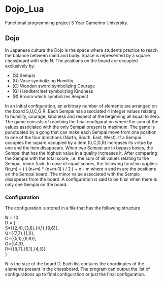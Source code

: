 # Dojo_Lua
Functional programming project 3 Year Camerino University.

## Dojo
In Japanese culture the Dojo is the space where students practice to reach
the balance between mind and body. Space is represented by a square chessboard with side N.
The positions on the board are occupied exclusively by:
- (S) Sempai
- (U) Vase symbolizing Humility
- (C) Wooden sword symbolizing Courage
- (G) Handkerchief symbolizing Kindness
- (R) Broom which symbolizes Respect

In an initial configuration, an arbitrary number of elements are arranged on the board
S,U,C,G,R. Each Sempai has associated 4 integer values relating to humility, courage,
kindness and respect at the beginning all equal to zero. The game consists of reaching the
final configuration where the sum of the values associated with the only Sempai present is maximum.
The game is punctuated by a gong that can make each Sempai move from one position to one
of the four directions (North, South, East, West). If a Sempai occupies the square occupied by a
item (U,C,G,R) increases its virtue by one and the item disappears. When two Sempai
are in bypass boxes, the Sempai that has the highest value in a quality increases it.
After comparing the Sempai with the total score, i.e. the sum of all values relating to the
Sempai, minor fuck. In case of equal scores, the following function applies:
f(n,m) = ( ( (n+m) * (n+m-1) ) / 2 ) + n - m
where n and m are the positions on the Sempai board.
The minor value associated with the Sempia disappears from the board. A configuration is said to be final
when there is only one Sempai on the board.

### Configuration 
The configuration is stored in a file that has the following structure

N = 10<br>
D = {<br>
  S={{2,4},{3,8},{4,1},{9,6}},<br>
  U={{7,7},{1,1}},<br>
  C={{5,1},{9,9}},<br>
  G={{4,3},<br>
  R={{8,7},{6,1},{4,5}}<br>
}<br>

N is the size of the board D, Each list contains the coordinates of the elements
present in the chessboard. The program can output the list of configurations up to
final configuration or just the final configuration.
